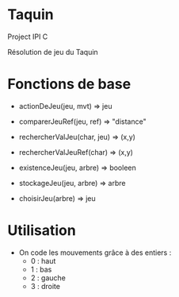 Taquin
======

Project IPI C

Résolution de jeu du Taquin

Fonctions de base
=================

- actionDeJeu(jeu, mvt) => jeu

- comparerJeuRef(jeu, ref) => "distance"

- rechercherValJeu(char, jeu) => (x,y)

- rechercherValJeuRef(char) => (x,y)

- existenceJeu(jeu, arbre) => booleen

- stockageJeu(jeu, arbre) => arbre

- choisirJeu(arbre) => jeu


Utilisation
===========

- On code les mouvements grâce à des entiers : 
	- 0 : haut
	- 1 : bas
	- 2 : gauche
	- 3 : droite 

